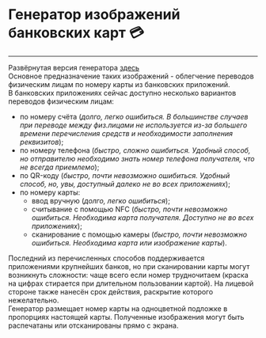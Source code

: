 # Генератор изображений банковских карт :credit_card:
____
Развёрнутая версия генератора [здесь](http://macbaze.tmweb.ru/card-image-generator/index.html)\
Основное предназначение таких изображений - облегчение переводов физическим лицам по номеру карты из банковских приложений.\
В банковских приложениях сейчас доступно несколько вариантов переводов физическим лицам:
- по номеру счёта (_долго, легко ошибиться. В большинстве случаев при переводе между физ.лицами не используется из-за большего времени перечисления средств и необходимости заполнения реквизитов_);
- по номеру телефона (_быстро, сложно ошибиться. Удобный способ, но отправителю необходимо знать номер телефона получателя, что не всегда приемлемо_);
- по QR-коду (_быстро, почти невозможно ошибиться. Удобный способ, но, увы, доступный далеко не во всех приложениях_);
- по номеру карты:
    - ввод вручную (_долго, легко ошибиться_);
    - считывание с помощью NFC (_быстро, почти невозможно ошибиться. Необходима карта получателя. Доступно не во всех приложениях_);
    - сканирование с помощью камеры (_быстро, почти невозможно ошибиться. Необходима карта или изображение карты_).

Последний из перечисленных способов поддерживается приложениями крупнейших банков, но при сканировании карты могут возникнуть сложности: чаще всего если номер трудночитаем (краска на цифрах стирается при длительном пользовании картой). На лицевой стороне также нанесён срок действия, раскрытие которого нежелательно.\
Генератор размещает номер карты на одноцветной подложке в пропорциях настоящей карты. Полученные изображения могут быть распечатаны или отсканированы прямо с экрана.
